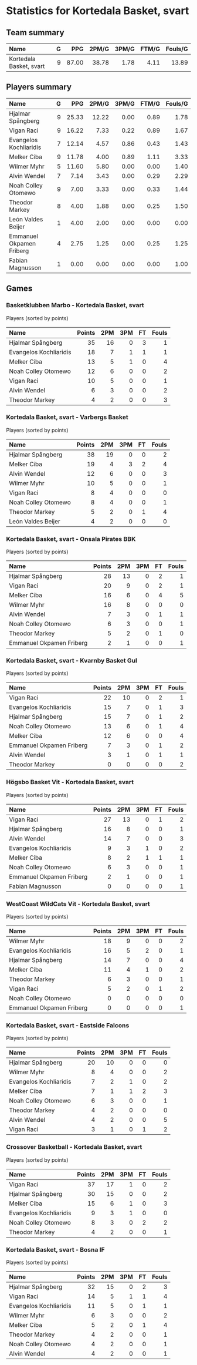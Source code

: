 # Statistics for Kortedala Basket, svart

## Team summary

| Name | G | PPG | 2PM/G | 3PM/G | FTM/G | Fouls/G |
|:-----|--:|----:|------:|------:|------:|--------:|
| Kortedala Basket, svart | 9 | 87.00 | 38.78 | 1.78 | 4.11 | 13.89 |

## Players summary

| Name | G | PPG | 2PM/G | 3PM/G | FTM/G | Fouls/G |
|:-----|--:|----:|------:|------:|------:|--------:|
| Hjalmar Spångberg | 9 | 25.33 | 12.22 | 0.00 | 0.89 | 1.78 |
| Vigan Raci | 9 | 16.22 | 7.33 | 0.22 | 0.89 | 1.67 |
| Evangelos Kochliaridis | 7 | 12.14 | 4.57 | 0.86 | 0.43 | 1.43 |
| Melker Ciba | 9 | 11.78 | 4.00 | 0.89 | 1.11 | 3.33 |
| Wilmer Myhr | 5 | 11.60 | 5.80 | 0.00 | 0.00 | 1.40 |
| Alvin Wendel | 7 | 7.14 | 3.43 | 0.00 | 0.29 | 2.29 |
| Noah Colley Otomewo | 9 | 7.00 | 3.33 | 0.00 | 0.33 | 1.44 |
| Theodor Markey | 8 | 4.00 | 1.88 | 0.00 | 0.25 | 1.50 |
| León Valdes Beijer | 1 | 4.00 | 2.00 | 0.00 | 0.00 | 0.00 |
| Emmanuel Okpamen Friberg | 4 | 2.75 | 1.25 | 0.00 | 0.25 | 1.25 |
| Fabian Magnusson | 1 | 0.00 | 0.00 | 0.00 | 0.00 | 1.00 |

## Games

### Basketklubben Marbo - Kortedala Basket, svart

Players (sorted by points)

| Name | Points | 2PM | 3PM | FT | Fouls |
|:-----|-------:|----:|----:|---:|------:|
| Hjalmar Spångberg | 35 | 16 |  0 |  3 |  1 |
| Evangelos Kochliaridis | 18 |  7 |  1 |  1 |  1 |
| Melker Ciba | 13 |  5 |  1 |  0 |  4 |
| Noah Colley Otomewo | 12 |  6 |  0 |  0 |  2 |
| Vigan Raci | 10 |  5 |  0 |  0 |  1 |
| Alvin Wendel |  6 |  3 |  0 |  0 |  2 |
| Theodor Markey |  4 |  2 |  0 |  0 |  3 |

### Kortedala Basket, svart - Varbergs Basket

Players (sorted by points)

| Name | Points | 2PM | 3PM | FT | Fouls |
|:-----|-------:|----:|----:|---:|------:|
| Hjalmar Spångberg | 38 | 19 |  0 |  0 |  2 |
| Melker Ciba | 19 |  4 |  3 |  2 |  4 |
| Alvin Wendel | 12 |  6 |  0 |  0 |  3 |
| Wilmer Myhr | 10 |  5 |  0 |  0 |  1 |
| Vigan Raci |  8 |  4 |  0 |  0 |  0 |
| Noah Colley Otomewo |  8 |  4 |  0 |  0 |  1 |
| Theodor Markey |  5 |  2 |  0 |  1 |  4 |
| León Valdes Beijer |  4 |  2 |  0 |  0 |  0 |

### Kortedala Basket, svart - Onsala Pirates BBK

Players (sorted by points)

| Name | Points | 2PM | 3PM | FT | Fouls |
|:-----|-------:|----:|----:|---:|------:|
| Hjalmar Spångberg | 28 | 13 |  0 |  2 |  1 |
| Vigan Raci | 20 |  9 |  0 |  2 |  1 |
| Melker Ciba | 16 |  6 |  0 |  4 |  5 |
| Wilmer Myhr | 16 |  8 |  0 |  0 |  0 |
| Alvin Wendel |  7 |  3 |  0 |  1 |  1 |
| Noah Colley Otomewo |  6 |  3 |  0 |  0 |  1 |
| Theodor Markey |  5 |  2 |  0 |  1 |  0 |
| Emmanuel Okpamen Friberg |  2 |  1 |  0 |  0 |  1 |

### Kortedala Basket, svart - Kvarnby Basket Gul

Players (sorted by points)

| Name | Points | 2PM | 3PM | FT | Fouls |
|:-----|-------:|----:|----:|---:|------:|
| Vigan Raci | 22 | 10 |  0 |  2 |  1 |
| Evangelos Kochliaridis | 15 |  7 |  0 |  1 |  3 |
| Hjalmar Spångberg | 15 |  7 |  0 |  1 |  2 |
| Noah Colley Otomewo | 13 |  6 |  0 |  1 |  4 |
| Melker Ciba | 12 |  6 |  0 |  0 |  4 |
| Emmanuel Okpamen Friberg |  7 |  3 |  0 |  1 |  2 |
| Alvin Wendel |  3 |  1 |  0 |  1 |  1 |
| Theodor Markey |  0 |  0 |  0 |  0 |  2 |

### Högsbo Basket Vit - Kortedala Basket, svart

Players (sorted by points)

| Name | Points | 2PM | 3PM | FT | Fouls |
|:-----|-------:|----:|----:|---:|------:|
| Vigan Raci | 27 | 13 |  0 |  1 |  2 |
| Hjalmar Spångberg | 16 |  8 |  0 |  0 |  1 |
| Alvin Wendel | 14 |  7 |  0 |  0 |  3 |
| Evangelos Kochliaridis |  9 |  3 |  1 |  0 |  2 |
| Melker Ciba |  8 |  2 |  1 |  1 |  1 |
| Noah Colley Otomewo |  6 |  3 |  0 |  0 |  1 |
| Emmanuel Okpamen Friberg |  2 |  1 |  0 |  0 |  1 |
| Fabian Magnusson |  0 |  0 |  0 |  0 |  1 |

### WestCoast WildCats Vit - Kortedala Basket, svart

Players (sorted by points)

| Name | Points | 2PM | 3PM | FT | Fouls |
|:-----|-------:|----:|----:|---:|------:|
| Wilmer Myhr | 18 |  9 |  0 |  0 |  2 |
| Evangelos Kochliaridis | 16 |  5 |  2 |  0 |  1 |
| Hjalmar Spångberg | 14 |  7 |  0 |  0 |  4 |
| Melker Ciba | 11 |  4 |  1 |  0 |  2 |
| Theodor Markey |  6 |  3 |  0 |  0 |  1 |
| Vigan Raci |  5 |  2 |  0 |  1 |  2 |
| Noah Colley Otomewo |  0 |  0 |  0 |  0 |  0 |
| Emmanuel Okpamen Friberg |  0 |  0 |  0 |  0 |  1 |

### Kortedala Basket, svart - Eastside Falcons

Players (sorted by points)

| Name | Points | 2PM | 3PM | FT | Fouls |
|:-----|-------:|----:|----:|---:|------:|
| Hjalmar Spångberg | 20 | 10 |  0 |  0 |  0 |
| Wilmer Myhr |  8 |  4 |  0 |  0 |  2 |
| Evangelos Kochliaridis |  7 |  2 |  1 |  0 |  2 |
| Melker Ciba |  7 |  1 |  1 |  2 |  3 |
| Noah Colley Otomewo |  6 |  3 |  0 |  0 |  1 |
| Theodor Markey |  4 |  2 |  0 |  0 |  0 |
| Alvin Wendel |  4 |  2 |  0 |  0 |  5 |
| Vigan Raci |  3 |  1 |  0 |  1 |  2 |

### Crossover Basketball - Kortedala Basket, svart

Players (sorted by points)

| Name | Points | 2PM | 3PM | FT | Fouls |
|:-----|-------:|----:|----:|---:|------:|
| Vigan Raci | 37 | 17 |  1 |  0 |  2 |
| Hjalmar Spångberg | 30 | 15 |  0 |  0 |  2 |
| Melker Ciba | 15 |  6 |  1 |  0 |  3 |
| Evangelos Kochliaridis |  9 |  3 |  1 |  0 |  0 |
| Noah Colley Otomewo |  8 |  3 |  0 |  2 |  2 |
| Theodor Markey |  4 |  2 |  0 |  0 |  1 |

### Kortedala Basket, svart - Bosna IF

Players (sorted by points)

| Name | Points | 2PM | 3PM | FT | Fouls |
|:-----|-------:|----:|----:|---:|------:|
| Hjalmar Spångberg | 32 | 15 |  0 |  2 |  3 |
| Vigan Raci | 14 |  5 |  1 |  1 |  4 |
| Evangelos Kochliaridis | 11 |  5 |  0 |  1 |  1 |
| Wilmer Myhr |  6 |  3 |  0 |  0 |  2 |
| Melker Ciba |  5 |  2 |  0 |  1 |  4 |
| Theodor Markey |  4 |  2 |  0 |  0 |  1 |
| Noah Colley Otomewo |  4 |  2 |  0 |  0 |  1 |
| Alvin Wendel |  4 |  2 |  0 |  0 |  1 |

